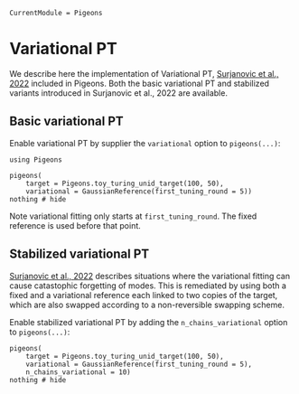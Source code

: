 ```@meta
CurrentModule = Pigeons
```

# Variational PT

We describe here the implementation 
of Variational PT, [Surjanovic et al., 2022](https://arxiv.org/abs/2206.00080) included in Pigeons. 
Both the basic variational PT and stabilized variants 
introduced in 
Surjanovic et al., 2022 are available. 


## Basic variational PT

Enable variational PT by supplier the `variational` option 
to `pigeons(...)`:

```@example variational
using Pigeons

pigeons(
    target = Pigeons.toy_turing_unid_target(100, 50), 
    variational = GaussianReference(first_tuning_round = 5))
nothing # hide
```

Note variational fitting only starts at `first_tuning_round`. 
The fixed reference is used before that point.


## Stabilized variational PT 

[Surjanovic et al., 2022](https://arxiv.org/abs/2206.00080) describes situations where the variational fitting can 
cause catastophic forgetting of modes. 
This is remediated by using both a fixed and a variational 
reference each linked to two copies of the target, which 
are also swapped according to a non-reversible swapping 
scheme. 

Enable stabilized variational PT by adding the `n_chains_variational` option 
to `pigeons(...)`:

```@example variational
pigeons(
    target = Pigeons.toy_turing_unid_target(100, 50), 
    variational = GaussianReference(first_tuning_round = 5), 
    n_chains_variational = 10)
nothing # hide
```
